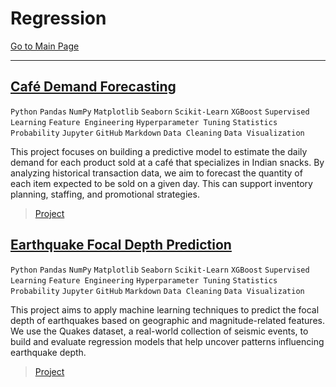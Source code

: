 # Regression

[Go to Main Page](https://vpy7.github.io/Portfolio/)

---

## [Café Demand Forecasting](https://nbviewer.org/github/Vpy7/Jupyter-Analysis-Collection/blob/f81a091db4e1921072158948bd860d08361f1d00/Regression/Caf%C3%A9%20Demand%20Forecasting/Caf%C3%A9_Demand_Forecasting.ipynb)  

`Python` `Pandas` `NumPy` `Matplotlib` `Seaborn` `Scikit-Learn` `XGBoost` `Supervised Learning` `Feature Engineering` `Hyperparameter Tuning` `Statistics` `Probability` `Jupyter` `GitHub` `Markdown` `Data Cleaning` `Data Visualization`

This project focuses on building a predictive model to estimate the daily demand for each product sold at a café that specializes in Indian snacks. By analyzing historical transaction data, we aim to forecast the quantity of each item expected to be sold on a given day. This can support inventory planning, staffing, and promotional strategies.

> [Project](https://github.com/Vpy7/Jupyter-Analysis-Collection/tree/main/Regression/Caf%C3%A9%20Demand%20Forecasting)

## [Earthquake Focal Depth Prediction](https://nbviewer.org/github/Vpy7/Jupyter-Analysis-Collection/blob/f81a091db4e1921072158948bd860d08361f1d00/Regression/Earthquake%20Focal%20Depth%20Prediction/Earthquake_Focal_Depth_Prediction.ipynb)  

`Python` `Pandas` `NumPy` `Matplotlib` `Seaborn` `Scikit-Learn` `XGBoost` `Supervised Learning` `Feature Engineering` `Hyperparameter Tuning` `Statistics` `Probability` `Jupyter` `GitHub` `Markdown` `Data Cleaning` `Data Visualization`


This project aims to apply machine learning techniques to predict the focal depth of earthquakes based on geographic and magnitude-related features. We use the Quakes dataset, a real-world collection of seismic events, to build and evaluate regression models that help uncover patterns influencing earthquake depth.

> [Project](https://github.com/Vpy7/Jupyter-Analysis-Collection/tree/main/Regression/Earthquake%20Focal%20Depth%20Prediction)

